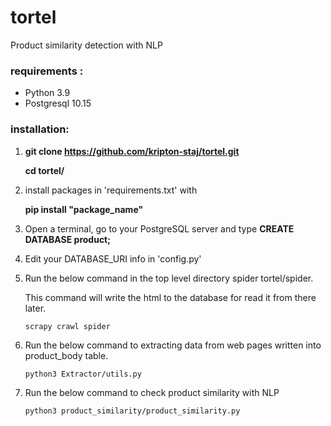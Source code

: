 # tortel
Product similarity detection with NLP

### requirements  :  
* Python 3.9
* Postgresql 10.15

### installation:

1. **git clone https://github.com/kripton-staj/tortel.git**
   
   **cd tortel/**

   
2. install packages in 'requirements.txt' with

     **pip install "package_name"**


3. Open a terminal, go to your PostgreSQL server and type
**CREATE DATABASE product;**
   

4. Edit your DATABASE_URI info in 'config.py'


5. Run the below command in the top level directory spider tortel/spider.
   
   This command will write the html to the database for read it from there later.
      
   ```
   scrapy crawl spider
   ```


6. Run the below command to extracting data from web pages written into product_body table.

   ```
   python3 Extractor/utils.py
   ```


7. Run the below command to check product similarity with NLP
    
   ```
   python3 product_similarity/product_similarity.py
   ```





